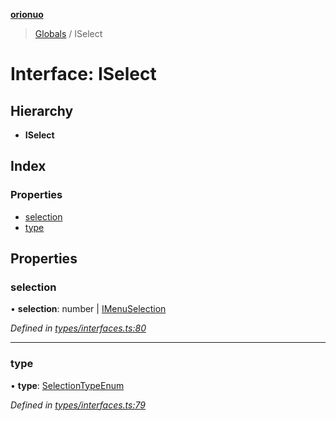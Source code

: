 **[orionuo](../README.md)**

> [Globals](../globals.md) / ISelect

# Interface: ISelect

## Hierarchy

* **ISelect**

## Index

### Properties

* [selection](iselect.md#selection)
* [type](iselect.md#type)

## Properties

### selection

•  **selection**: number \| [IMenuSelection](imenuselection.md)

*Defined in [types/interfaces.ts:80](https://github.com/msviha/orionuo/blob/9bdc691/src/types/interfaces.ts#L80)*

___

### type

•  **type**: [SelectionTypeEnum](../enums/selectiontypeenum.md)

*Defined in [types/interfaces.ts:79](https://github.com/msviha/orionuo/blob/9bdc691/src/types/interfaces.ts#L79)*
